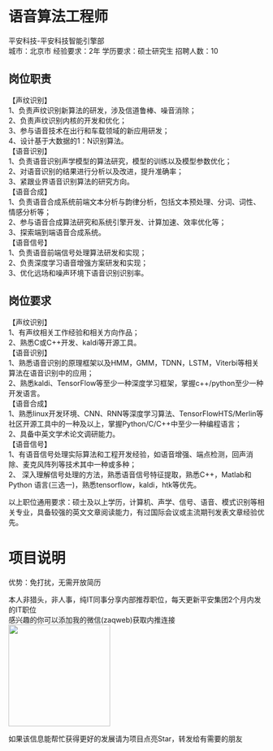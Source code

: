 # 语音算法工程师
平安科技-平安科技智能引擎部  
城市：北京市 经验要求：2年 学历要求：硕士研究生  招聘人数：10

## 岗位职责
【声纹识别】   
1、负责声纹识别新算法的研发，涉及信道鲁棒、噪音消除；    
2、负责声纹识别内核的开发和优化；    
3、参与语音技术在出行和车载领域的新应用研发；   
4、设计基于大数据的1：N识别算法。    
【语音识别】   
1、负责语音识别声学模型的算法研究，模型的训练以及模型参数优化；   
2、对语音识别的结果进行分析以及改进，提升准确率；   
3、紧跟业界语音识别算法的研究方向。   
【语音合成】   
1、负责语音合成系统前端文本分析与韵律分析，包括文本预处理、分词、词性、情感分析等；   
2、参与语音合成算法研究和系统引擎开发、计算加速、效率优化等；   
3、探索端到端语音合成系统。   
【语音信号】   
1、负责语音前端信号处理算法研发和实现；   
2、负责深度学习语音增强方案研发和实现；   
3、优化远场和噪声环境下语音识别识别率。

## 岗位要求
【声纹识别】   
1、有声纹相关工作经验和相关方向作品；    
2、熟悉C或C++开发、kaldi等开源工具。   
【语音识别】   
1、熟悉语音识别的原理框架以及HMM，GMM，TDNN，LSTM，Viterbi等相关算法在语音识别中的应用；   
2、熟悉kaldi、TensorFlow等至少一种深度学习框架，掌握c++/python至少一种开发语言。   
【语音合成】   
1、熟悉linux开发环境、CNN、RNN等深度学习算法、TensorFlowHTS/Merlin等社区开源工具中的一种及以上，掌握Python/C/C++中至少一种编程语言；   
2、具备中英文学术论文调研能力。   
【语音信号】   
1、有语音信号处理实际算法和工程开发经验，如语音增强、端点检测，回声消除、麦克风阵列等技术其中一种或多种；   
2、 深入理解信号处理的方法，熟悉语音信号特征提取，熟悉C++，Matlab和Python 语言(三选一)，熟悉tensorflow，kaldi，htk等优先。   
   
以上职位通用要求：硕士及以上学历，计算机、声学、信号、语音、模式识别等相关专业，具备较强的英文文章阅读能力，有过国际会议或主流期刊发表文章经验优先。

# 项目说明

优势：免打扰，无需开放简历

本人非猎头，非人事，纯IT同事分享内部推荐职位，每天更新平安集团2个月内发的IT职位  
感兴趣的你可以添加我的微信(zaqweb)获取内推连接  
<img src="https://github.com/zaqweb/PA-IT-JOBS/blob/master/WechatICode.jpeg"  height="200" width="200">

如果该信息能帮忙获得更好的发展请为项目点亮Star，转发给有需要的朋友




